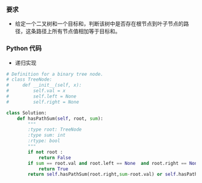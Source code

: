### 要求
* 给定一个二叉树和一个目标和，判断该树中是否存在根节点到叶子节点的路径，这条路径上所有节点值相加等于目标和。

### Python 代码
* 递归实现

```python
# Definition for a binary tree node.
# class TreeNode:
#     def __init__(self, x):
#         self.val = x
#         self.left = None
#         self.right = None

class Solution:
    def hasPathSum(self, root, sum):
        """
        :type root: TreeNode
        :type sum: int
        :rtype: bool
        """
        if not root :
            return False
        if sum == root.val and root.left == None  and root.right == None:
            return True
        return self.hasPathSum(root.right,sum-root.val) or self.hasPathSum(root.left,sum-root.val)
```